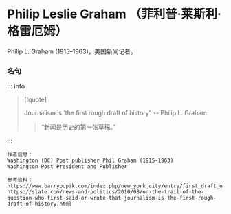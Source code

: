 # Philip Leslie Graham （菲利普·莱斯利·格雷厄姆）

Philip L. Graham (1915–1963)，美国新闻记者。

### 名句

::: info

> [!quote]
>
> Journalism is ‘the first rough draft of history’. -- Philip L. Graham
> > “新闻是历史的第一张草稿。”

:::

```
作者信息：
Washington (DC) Post publisher Phil Graham (1915-1963)
Washington Post President and Publisher

参考资料：
https://www.barrypopik.com/index.php/new_york_city/entry/first_draft_of_history_journalism
https://slate.com/news-and-politics/2010/08/on-the-trail-of-the-question-who-first-said-or-wrote-that-journalism-is-the-first-rough-draft-of-history.html
```
